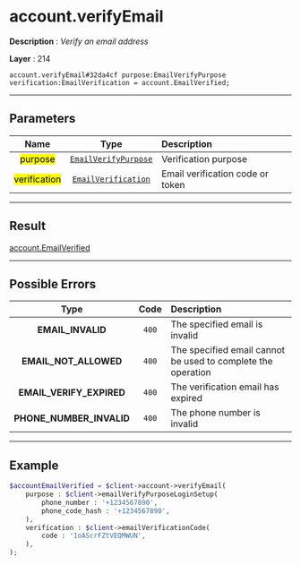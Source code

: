 # account.verifyEmail

**Description** : *Verify an email address*

**Layer** : 214

```tl
account.verifyEmail#32da4cf purpose:EmailVerifyPurpose verification:EmailVerification = account.EmailVerified;
```

---

## Parameters

| Name | Type | Description |
| :---: | :---: | :--- |
| <mark>purpose</mark> | [`EmailVerifyPurpose`](type/EmailVerifyPurpose) | Verification purpose |
| <mark>verification</mark> | [`EmailVerification`](type/EmailVerification) | Email verification code or token |

---

## Result

[account.EmailVerified](type/account.EmailVerified)

---

## Possible Errors

| Type | Code | Description |
| :---: | :---: | :--- |
| **EMAIL_INVALID** | `400` | The specified email is invalid |
| **EMAIL_NOT_ALLOWED** | `400` | The specified email cannot be used to complete the operation |
| **EMAIL_VERIFY_EXPIRED** | `400` | The verification email has expired |
| **PHONE_NUMBER_INVALID** | `400` | The phone number is invalid |

---

## Example

```php
$accountEmailVerified = $client->account->verifyEmail(
	purpose : $client->emailVerifyPurposeLoginSetup(
		phone_number : '+1234567890',
		phone_code_hash : '+1234567890',
	),
	verification : $client->emailVerificationCode(
		code : '1oAScrFZtVEQMWUN',
	),
);
```
